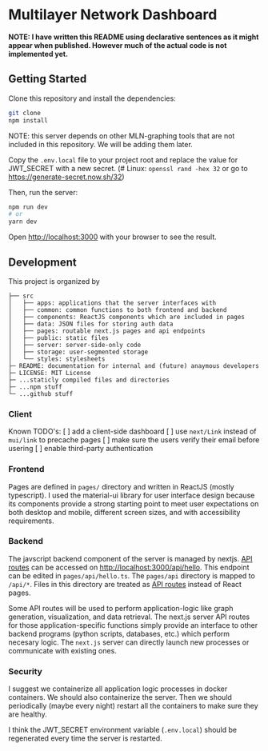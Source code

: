 # Multilayer Network Dashboard

**NOTE: I have written this README using declarative sentences as it might appear when published. However much of the actual code is not implemented yet.**

## Getting Started

Clone this repository and install the dependencies:
```bash
git clone
npm install
```

NOTE: this server depends on other MLN-graphing tools that are not included in this repository. We will be adding them later.

Copy the `.env.local` file to your project root and replace the value for JWT_SECRET with a new secret. (# Linux: `openssl rand -hex 32` or go to https://generate-secret.now.sh/32)

Then, run the server:

```bash
npm run dev
# or
yarn dev
```

Open [http://localhost:3000](http://localhost:3000) with your browser to see the result.


## Development

This project is organized by
```
├── src
│   ├── apps: applications that the server interfaces with
│   ├── common: common functions to both frontend and backend
│   ├── components: ReactJS components which are included in pages
│   ├── data: JSON files for storing auth data
│   ├── pages: routable next.js pages and api endpoints
│   ├── public: static files
│   ├── server: server-side-only code
│   ├── storage: user-segmented storage
│   └── styles: stylesheets
├─ README: documentation for internal and (future) anaymous developers
├─ LICENSE: MIT License 
├─ ...staticly compiled files and directories
├─ ...npm stuff
└─ ...github stuff
```

### Client

Known TODO's:
[ ] add a client-side dashboard
[ ] use `next/Link` instead of `mui/link` to precache pages
[ ] make sure the users verify their email before usering
[ ] enable third-party authentication

### Frontend 

Pages are defined in `pages/` directory and written in ReactJS (mostly typescript). I used the material-ui library for user interface design because its components provide a strong starting point to meet user expectations on both desktop and mobile, different screen sizes, and with accessibility requirements.

### Backend

The javscript backend component of the server is managed by nextjs. [API routes](https://nextjs.org/docs/api-routes/introduction) can be accessed on [http://localhost:3000/api/hello](http://localhost:3000/api/hello). This endpoint can be edited in `pages/api/hello.ts`. The `pages/api` directory is mapped to `/api/*`. Files in this directory are treated as [API routes](https://nextjs.org/docs/api-routes/introduction) instead of React pages.

Some API routes will be used to perform application-logic like graph generation, visualization, and data retrieval. The next.js server API routes for those application-specific functions simply provide an interface to other backend programs (python scripts, databases, etc.) which perform necesary logic. The `next.js` server can directly launch new processes or communicate with existing ones. 

### Security

I suggest we containerize all application logic processes in docker containers. We should also containerize the server. Then we should periodically (maybe every night) restart all the containers to make sure they are healthy. 

I think the JWT_SECRET environment variable (`.env.local`) should be regenerated every time the server is restarted.